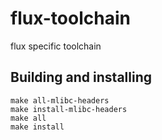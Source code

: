 # flux-toolchain
flux specific toolchain

## Building and installing
```
make all-mlibc-headers
make install-mlibc-headers
make all
make install
```

